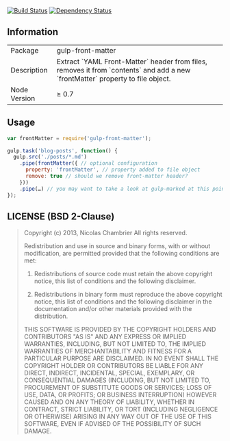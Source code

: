 [![Build Status](https://travis-ci.org/lmtm/gulp-front-matter.png?branch=master)](https://travis-ci.org/lmtm/gulp-front-matter)
[![Dependency Status](https://david-dm.org/lmtm/gulp-front-matter.png)](https://david-dm.org/lmtm/gulp-front-matter)

## Information

<table>
<tr>
<td>Package</td><td>gulp-front-matter</td>
</tr>
<tr>
<td>Description</td>
<td>Extract `YAML Front-Matter` header from files, removes it from `contents` and add a new `frontMatter` property to file object.</td>
</tr>
<tr>
<td>Node Version</td>
<td>≥ 0.7</td>
</tr>
</table>

## Usage

```javascript
var frontMatter = require('gulp-front-matter');

gulp.task('blog-posts', function() {
  gulp.src('./posts/*.md')
    .pipe(frontMatter({ // optional configuration
      property: 'frontMatter', // property added to file object
      remove: true // should we remove front-matter header?
    }))
    .pipe(…) // you may want to take a look at gulp-marked at this point
});
```

## LICENSE (BSD 2-Clause)

> Copyright (c) 2013, Nicolas Chambrier
> All rights reserved.
>
> Redistribution and use in source and binary forms, with or without modification, are permitted provided that the following conditions are met:
>
> 1. Redistributions of source code must retain the above copyright notice, this list of conditions and the following disclaimer.
>
> 2. Redistributions in binary form must reproduce the above copyright notice, this list of conditions and the following disclaimer in the documentation and/or other materials provided with the distribution.
>
> THIS SOFTWARE IS PROVIDED BY THE COPYRIGHT HOLDERS AND CONTRIBUTORS "AS IS" AND ANY EXPRESS OR IMPLIED WARRANTIES, INCLUDING, BUT NOT LIMITED TO, THE IMPLIED WARRANTIES OF MERCHANTABILITY AND FITNESS FOR A PARTICULAR PURPOSE ARE DISCLAIMED. IN NO EVENT SHALL THE COPYRIGHT HOLDER OR CONTRIBUTORS BE LIABLE FOR ANY DIRECT, INDIRECT, INCIDENTAL, SPECIAL, EXEMPLARY, OR CONSEQUENTIAL DAMAGES (INCLUDING, BUT NOT LIMITED TO, PROCUREMENT OF SUBSTITUTE GOODS OR SERVICES; LOSS OF USE, DATA, OR PROFITS; OR BUSINESS INTERRUPTION) HOWEVER CAUSED AND ON ANY THEORY OF LIABILITY, WHETHER IN CONTRACT, STRICT LIABILITY, OR TORT (INCLUDING NEGLIGENCE OR OTHERWISE) ARISING IN ANY WAY OUT OF THE USE OF THIS SOFTWARE, EVEN IF ADVISED OF THE POSSIBILITY OF SUCH DAMAGE.
